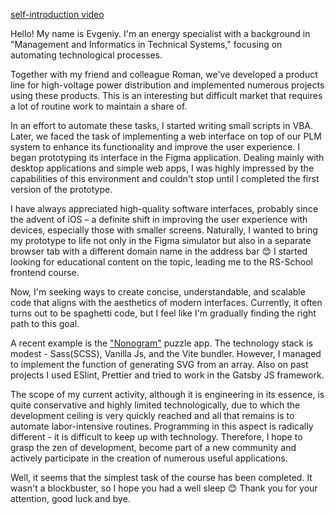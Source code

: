 [self-introduction video](https://youtu.be/iX25l_2JKBs)  

Hello! My name is Evgeniy. I'm an energy specialist with a background in "Management and Informatics in Technical Systems," focusing on automating technological processes.

Together with my friend and colleague Roman, we've developed a product line for high-voltage power distribution and implemented numerous projects using these products. This is an interesting but difficult market that requires a lot of routine work to maintain a share of.

In an effort to automate these tasks, I started writing small scripts in VBA. Later, we faced the task of implementing a web interface on top of our PLM system to enhance its functionality and improve the user experience. I began prototyping its interface in the Figma application. Dealing mainly with desktop applications and simple web apps, I was highly impressed by the capabilities of this environment and couldn't stop until I completed the first version of the prototype.

I have always appreciated high-quality software interfaces, probably since the advent of iOS – a definite shift in improving the user experience with devices, especially those with smaller screens. Naturally, I wanted to bring my prototype to life not only in the Figma simulator but also in a separate browser tab with a different domain name in the address bar 😊 I started looking for educational content on the topic, leading me to the RS-School frontend course.

Now, I'm seeking ways to create concise, understandable, and scalable code that aligns with the aesthetics of modern interfaces. Currently, it often turns out to be spaghetti code, but I feel like I'm gradually finding the right path to this goal.

A recent example is the ["Nonogram"](https://rolling-scopes-school.github.io/playoffthecuff-JSFE2023Q4/nonograms/build/) puzzle app. The technology stack is modest - Sass(SCSS), Vanilla Js, and the Vite bundler. However, I managed to implement the function of generating SVG from an array. Also on past projects I used ESlint, Prettier and tried to work in the Gatsby JS framework.

The scope of my current activity, although it is engineering in its essence, is quite conservative and highly limited technologically, due to which the development ceiling is very quickly reached and all that remains is to automate labor-intensive routines. Programming in this aspect is radically different - it is difficult to keep up with technology. Therefore, I hope to grasp the zen of development, become part of a new community and actively participate in the creation of numerous useful applications.

Well, it seems that the simplest task of the course has been completed. It wasn't a blockbuster, so I hope you had a well sleep 😊 Thank you for your attention, good luck and bye.
